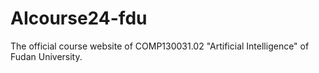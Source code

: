 # AIcourse24-fdu
The official course website of COMP130031.02 "Artificial Intelligence" of Fudan University.
